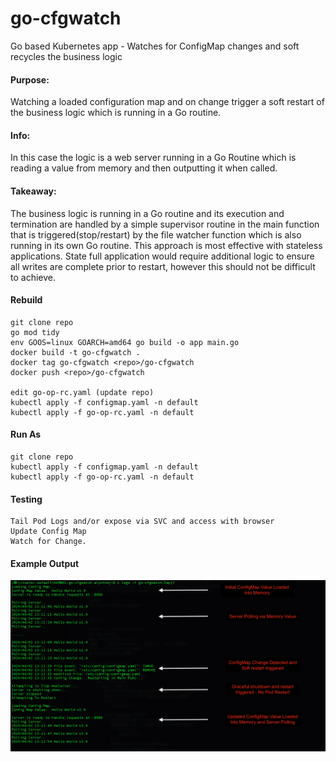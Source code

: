 # go-cfgwatch
Go based Kubernetes app - Watches for ConfigMap changes and soft recycles the business logic



####  Purpose: 
Watching a loaded configuration map and on change trigger a soft restart of the business logic which is running in a Go routine. 

#### Info:
In this case the logic is a web server running in a Go Routine which is reading a value from memory and then outputting it when called.    

####  Takeaway:
The business logic is running in a Go routine and its execution and termination are handled by a simple supervisor routine in the main function that is triggered(stop/restart) by the file watcher function which is also running in its own Go routine. This approach is most effective with stateless applications. State full application would require additional logic to ensure all writes are complete prior to restart, however this should not be difficult to achieve. 




####  Rebuild
```
git clone repo
go mod tidy
env GOOS=linux GOARCH=amd64 go build -o app main.go
docker build -t go-cfgwatch .
docker tag go-cfgwatch <repo>/go-cfgwatch
docker push <repo>/go-cfgwatch

edit go-op-rc.yaml (update repo)
kubectl apply -f configmap.yaml -n default
kubectl apply -f go-op-rc.yaml -n default

```

#### Run As
```
git clone repo
kubectl apply -f configmap.yaml -n default
kubectl apply -f go-op-rc.yaml -n default
```

#### Testing
```
Tail Pod Logs and/or expose via SVC and access with browser
Update Config Map
Watch for Change. 
```

#### Example Output
![Example Output](/screencap/screencap.png)

